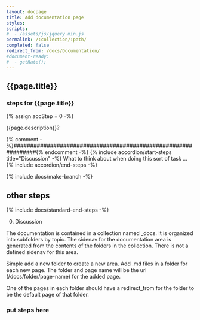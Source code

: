 ```yaml
---
layout: docpage
title: Add documentation page
styles:
scripts:
#  - /assets/js/jquery.min.js
permalink: /:collection/:path/
completed: false
redirect_from: /docs/Documentation/
#document-ready:
#  - getRate();
---
```


## {{page.title}}

<h3 class="usa-sr-only">steps for {{page.title}}</h3>
{% assign accStep = 0 -%}

{{page.description}}?

{% comment -%}###############################################################{% endcomment -%}
{% include accordion/start-steps title="Discussion" -%}
What to think about when doing this sort of task ...
{% include accordion/end-steps -%}


{% include docs/make-branch -%}


## other steps

{% include docs/standard-end-steps -%}


0. Discussion

The documentation is contained in a collection named _docs.  It is organized into subfolders by topic.  The sidenav for the documentation area is generated from the contents of the folders in the collection.  There is not a defined sidenav for this area.

Simple add a new folder to create a new area.  Add .md files in a folder for each new page.  The folder and page name will be the url (/docs/folder/page-name) for the added page.

One of the pages in each folder should have a redirect_from for the folder to be the default page of that folder.

### put steps here
